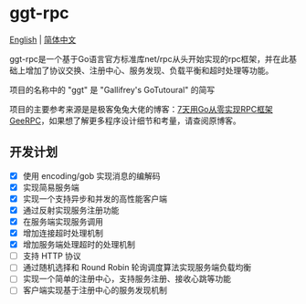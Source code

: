 # ggt-rpc
[English](README.md) | [简体中文](README_zh.md)

ggt-rpc是一个基于Go语言官方标准库net/rpc从头开始实现的rpc框架，并在此基础上增加了协议交换、注册中心、服务发现、负载平衡和超时处理等功能。

项目的名称中的 "ggt" 是 "Gallifrey's GoTutoural" 的简写

项目的主要参考来源是是极客兔兔大佬的博客：[7天用Go从零实现RPC框架GeeRPC](https://geektutu.com/post/geerpc.html)，如果想了解更多程序设计细节和考量，请查阅原博客。

## 开发计划
- [x] 使用 encoding/gob 实现消息的编解码
- [x] 实现简易服务端
- [x] 实现一个支持异步和并发的高性能客户端
- [x] 通过反射实现服务注册功能
- [x] 在服务端实现服务调用
- [x] 增加连接超时处理机制
- [x] 增加服务端处理超时的处理机制
- [ ] 支持 HTTP 协议
- [ ] 通过随机选择和 Round Robin 轮询调度算法实现服务端负载均衡
- [ ] 实现一个简单的注册中心，支持服务注册、接收心跳等功能
- [ ] 客户端实现基于注册中心的服务发现机制